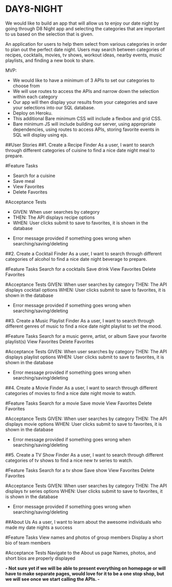 # DAY8-NIGHT

We would like to build an app that will allow us to enjoy our date night by going through D8 Night app and selecting the categories that are important to us based on the selection that is given.


An application for users to help them select from various categories in order to plan out the perfect date night. Users may search between categories of recipes, cocktails, movies, tv shows, workout ideas, nearby events, music playlists, and finding a new book to share. 


MVP:
  + We would like to have a minimum of 3 APIs to set our categories to choose from
  + We will use routes to access the APIs and narrow down the selection within each category
  + Our app will then display your results from your categories and save your selections into our SQL database.
  + Deploy on Heroku.
  + This additional Bare minimum CSS will include a flexbox and grid CSS.
  + Bare minimum JS will include building our server, using appropriate dependencies, using routes to access APIs, storing favorite events in SQL will display         using ejs.
  
  
##User Stories
##1. Create a Recipe Finder
As a user, I want to search through different categories of cuisine to find a nice date night meal to prepare.

#Feature Tasks
 - Search for a cuisine
 - Save meal
 - View Favorites
 - Delete Favorites

#Acceptance Tests
 - GIVEN: When user searches by category
 - THEN: The API displays recipe options
 - WHEN: User clicks submit to save to favorites, it is shown in the database
 + Error message provided if something goes wrong when searching/saving/deleting

##2. Create a Cocktail Finder
As a user, I want to search through different categories of alcohol to find a nice date night beverage to prepare.

#Feature Tasks
Search for a cocktails
Save drink
View Favorites
Delete Favorites

#Acceptance Tests
GIVEN: When user searches by category
THEN: The API displays cocktail options
WHEN: User clicks submit to save to favorites, it is shown in the database

- Error message provided if something goes wrong when searching/saving/deleting

##3. Create a Music Playlist Finder
As a user, I want to search through different genres of music to find a nice date night playlist to set the mood.

#Feature Tasks
Search for a music genre, artist, or album
Save your favorite playlist(s)
View Favorites
Delete Favorites

#Acceptance Tests
GIVEN: When user searches by category
THEN: The API displays playlist options
WHEN: User clicks submit to save to favorites, it is shown in the database

- Error message provided if something goes wrong when searching/saving/deleting

##4. Create a Movie Finder
As a user, I want to search through different categories of movies to find a nice date night movie to watch.

#Feature Tasks
Search for a movie
Save movie
View Favorites
Delete Favorites

#Acceptance Tests
GIVEN: When user searches by category
THEN: The API displays movie options
WHEN: User clicks submit to save to favorites, it is shown in the database

- Error message provided if something goes wrong when searching/saving/deleting

##5. Create a TV Show Finder
As a user, I want to search through different categories of tv shows to find a nice new tv series to watch.

#Feature Tasks
Search for a tv show
Save show
View Favorites
Delete Favorites

#Acceptance Tests
GIVEN: When user searches by category
THEN: The API displays tv series options
WHEN: User clicks submit to save to favorites, it is shown in the database

- Error message provided if something goes wrong when searching/saving/deleting

##About Us
As a user, I want to learn about the awesome individuals who made my date nights a success

#Feature Tasks
View names and photos of group members
Display a short bio of team members

#Acceptance Tests
Navigate to the About us page
Names, photos, and short bios are properly displayed

**- Not sure yet if we will be able to present everything on homepage or will have to make separate pages, would love for it to be a one stop shop, but we will see once we start calling the APIs. -**




